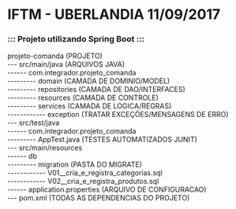 # IFTM - UBERLANDIA 11/09/2017

### ::: Projeto utilizando Spring Boot :::

projeto-comanda (PROJETO)<br>
--- src/main/java (ARQUIVOS JAVA) <br />
------ com.integrador.projeto_comanda <br />
--------- domain       (CAMADA DE DOMINIO/MODEL) <br />
--------- repositories (CAMADA DE DAO/INTERFACES) <br />
--------- resources    (CAMADA DE CONTROLE) <br />
--------- services     (CAMADA DE LOGICA/REGRAS) <br />
------------ exception (TRATAR EXCEÇÕES/MENSAGENS DE ERRO) <br />
--- src/test/java <br />
------ com.integrador.projeto_comanda <br />
--------- AppTest.java (TESTES AUTOMATIZADOS JUNIT) <br />
--- src/main/resources <br />
------ db <br />
--------- migration (PASTA DO MIGRATE) <br />
------------ V01__cria_e_registra_categorias.sql <br />
------------ V02__cria_e_registra_produtos.sql <br />
------ application.properties (ARQUIVO DE CONFIGURACAO) <br />
--- pom.xml (TODAS AS DEPENDENCIAS DO PROJETO) <br />

